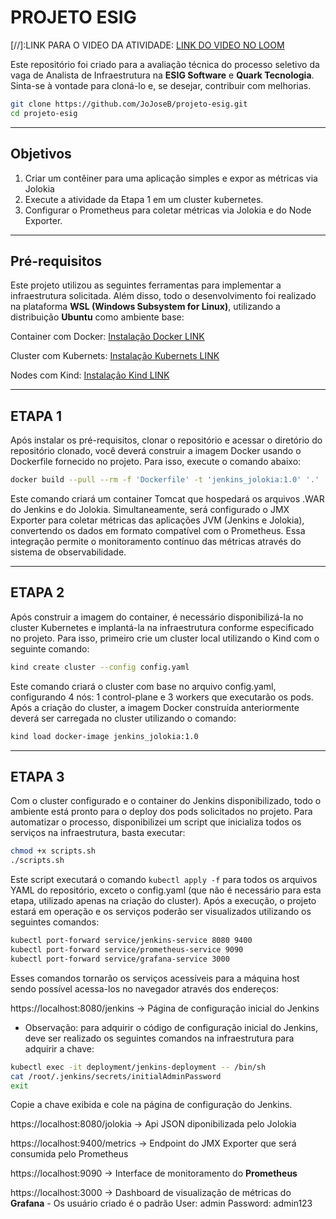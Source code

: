 # PROJETO ESIG
[//]:LINK PARA O VIDEO DA ATIVIDADE: [LINK DO VIDEO NO LOOM](https://www.loom.com/share/8b4dbe08f8ba47a4a77101f079e03689?sid=8dc03012-2907-4735-9e69-631998520773)

Este repositório foi criado para a avaliação técnica do processo seletivo da vaga de Analista de Infraestrutura na **ESIG Software** e **Quark Tecnologia**. Sinta-se à vontade para cloná-lo e, se desejar, contribuir com melhorias.
```bash
git clone https://github.com/JoJoseB/projeto-esig.git
cd projeto-esig
```

---
## Objetivos
1. Criar um contêiner para uma aplicação simples e expor as métricas via 
Jolokia
2. Execute a atividade da Etapa 1 em um cluster kubernetes.
3. Configurar o Prometheus para coletar métricas via Jolokia e do Node 
Exporter.

---
## Pré-requisitos
Este projeto utilizou as seguintes ferramentas para implementar a infraestrutura solicitada. Além disso, todo o desenvolvimento foi realizado na plataforma **WSL (Windows Subsystem for Linux)**, utilizando a distribuição **Ubuntu** como ambiente base:

Container com Docker: [Instalação Docker LINK](https://docs.docker.com/engine/install/)

Cluster com Kubernets: [Instalação Kubernets LINK](https://kubernetes.io/releases/download/)

Nodes com Kind: [Instalação Kind LINK](https://kind.sigs.k8s.io/docs/user/quick-start/)

---
## ETAPA 1
Após instalar os pré-requisitos, clonar o repositório e acessar o diretório do repositório clonado, você deverá construir a imagem Docker usando o Dockerfile fornecido no projeto. Para isso, execute o comando abaixo:
```bash
docker build --pull --rm -f 'Dockerfile' -t 'jenkins_jolokia:1.0' '.'
```
Este comando criará um container Tomcat que hospedará os arquivos .WAR do Jenkins e do Jolokia. Simultaneamente, será configurado o JMX Exporter para coletar métricas das aplicações JVM (Jenkins e Jolokia), convertendo os dados em formato compatível com o Prometheus. Essa integração permite o monitoramento contínuo das métricas através do sistema de observabilidade.

---

## ETAPA 2
Após construir a imagem do container, é necessário disponibilizá-la no cluster Kubernetes e implantá-la na infraestrutura conforme especificado no projeto. Para isso, primeiro crie um cluster local utilizando o Kind com o seguinte comando:
```bash
kind create cluster --config config.yaml
```
Este comando criará o cluster com base no arquivo config.yaml, configurando 4 nós: 1 control-plane e 3 workers que executarão os pods. Após a criação do cluster, a imagem Docker construída anteriormente deverá ser carregada no cluster utilizando o comando:
```bash
kind load docker-image jenkins_jolokia:1.0 
```
---

## ETAPA 3
Com o cluster configurado e o container do Jenkins disponibilizado, todo o ambiente está pronto para o deploy dos pods solicitados no projeto. Para automatizar o processo, disponibilizei um script que inicializa todos os serviços na infraestrutura, basta executar:
```bash
chmod +x scripts.sh
./scripts.sh
```
Este script executará o comando ```kubectl apply -f``` para todos os arquivos YAML do repositório, exceto o config.yaml (que não é necessário para esta etapa, utilizado apenas na criação do cluster). Após a execução, o projeto estará em operação e os serviços poderão ser visualizados utilizando os seguintes comandos:
```bash
kubectl port-forward service/jenkins-service 8080 9400
kubectl port-forward service/prometheus-service 9090
kubectl port-forward service/grafana-service 3000
```
Esses comandos tornarão os serviços acessíveis para a máquina host sendo possível acessa-los no navegador através dos endereços:

https://localhost:8080/jenkins -> Página de configuração inicial do Jenkins

- Observação: para adquirir o código de configuração inicial do Jenkins, deve ser realizado os seguintes comandos na infraestrutura para adquirir a chave:
```bash
kubectl exec -it deployment/jenkins-deployment -- /bin/sh
cat /root/.jenkins/secrets/initialAdminPassword
exit
```
Copie a chave exibida e cole na página de configuração do Jenkins.

https://localhost:8080/jolokia -> Api JSON diponibilizada pelo Jolokia

https://localhost:9400/metrics -> Endpoint do JMX Exporter que será consumida pelo Prometheus

https://localhost:9090 -> Interface de monitoramento do **Prometheus**

https://localhost:3000 -> Dashboard de visualização de métricas do **Grafana** - Os usuário criado é o padrão User: admin Password: admin123
